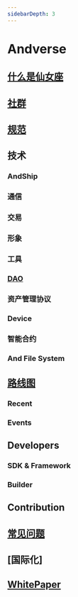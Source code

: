 ```yaml
---
sidebarDepth: 3
---
```


# Andverse

## [什么是仙女座](guide)

## [社群](community)

## [规范](specs)

## 技术

### AndShip

### 通信

### 交易

### 形象

### 工具

### [DAO](dao)

### 资产管理协议

### Device 

### 智能合约

### And File System

## [路线图](roadmap)

### Recent

### Events

## Developers

### SDK & Framework

### Builder

## Contribution

## [常见问题](faq)

## [国际化]

## [WhitePaper](whitepaper.md)